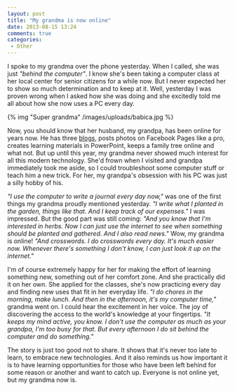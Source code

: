 ```yaml
---
layout: post
title: "My grandma is now online"
date: 2013-08-15 13:24
comments: true
categories:
 - Other
---
```


I spoke to my grandma over the phone yesterday. When I called, she was just *"behind the computer"*. I know she's been taking a computer class at her local center for senior citizens for a while now. But I never expected her to show so much determination and to keep at it. Well, yesterday I was proven wrong when I asked how she was doing and she excitedly told me all about how she now uses a PC every day.

{% img "Super grandma" /images/uploads/babica.jpg %}

<!-- more -->

Now, you should know that her husband, my grandpa, has been online for years now. He has three [blogs](http://blog.ialja.com/2009/02/my-grandpa-is-blogger-and-doesnt-even.html/), posts photos on Facebook Pages like a pro, creates learning materials in PowerPoint, keeps a family tree online and what not. But up until this year, my grandma never showed much interest for all this modern technology. She'd frown when I visited and grandpa immediately took me aside, so I could troubleshoot some computer stuff or teach him a new trick. For her, my grandpa's obsession with his PC was just a silly hobby of his. 

*"I use the computer to write a journal every day now,"* was one of the first things my grandma proudly mentioned yesterday. *"I write what I planted in the garden, things like that. And I keep track of our expenses."* I was impressed. But the good part was still coming: *"And you know that I'm interested in herbs. Now I can just use the internet to see when something should be planted and gathered. And I also read news."* Wow, my grandma is online! *"And crosswords. I do crosswords every day. It's much easier now. Whenever there's something I don't know, I can just look it up on the internet."*

I'm of course extremely happy for her for making the effort of learning something new, something out of her comfort zone. And she practically did it on her own. She applied for the classes, she's now practicing every day and finding new uses that fit in her everyday life. *"I do chores in the morning, make lunch. And then in the afternoon, it's my computer time,"* grandma went on. I could hear the excitement in her voice. The joy of discovering the access to the world's knowledge at your fingertips. *"It keeps my mind active, you know. I don't use the computer as much as your grandpa, I'm too busy for that. But every afternoon I do sit behind the computer and do something."*

The story is just too good not to share. It shows that it's never too late to learn, to embrace new technologies. And it also reminds us how important it is to have learning opportunities for those who have been left behind for some reason or another and want to catch up. Everyone is not online yet, but my grandma now is.
